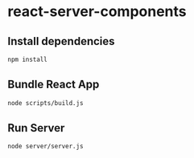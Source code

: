 # react-server-components

## Install dependencies

```bash
npm install
```

## Bundle React App

```bash
node scripts/build.js
```

## Run Server

```bash
node server/server.js
```
